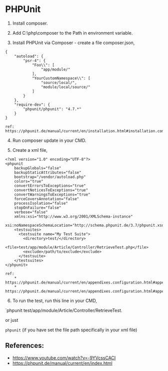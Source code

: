 # PHPUnit

1. Install composer.

2. Add C:\php\composer to the Path in environment variable.

3. Install PHPUnit via Composer - create a file composer.json,

```
{
    "autoload": {
        "psr-4": {
            "Foo\\": [
                "app/module/"
            ],
            "YourCustomNamespace\\": [
                "source/local/",
                "module/local/source/"
            ]
        }
    },
    "require-dev": {
        "phpunit/phpunit": "4.7.*"
    }
}
```

    ref: https://phpunit.de/manual/current/en/installation.html#installation.composer

4. Run composer update in your CMD.

5. Create a xml file,

```
<?xml version="1.0" encoding="UTF-8"?>
<phpunit
    backupGlobals="false"
    backupStaticAttributes="false"
    bootstrap="/vendor/autoload.php"
    colors="true"
    convertErrorsToExceptions="true"
    convertNoticesToExceptions="true"
    convertWarningsToExceptions="true"
    forceCoversAnnotation="false"
    processIsolation="false"
    stopOnFailure="false"
    verbose="false"
    xmlns:xsi="http://www.w3.org/2001/XMLSchema-instance"
    xsi:noNamespaceSchemaLocation="http://schema.phpunit.de/3.7/phpunit.xsd">
    <testsuites>
      <testsuite name="My Test Suite">
        <directory>test/</directory>
        <file>test/app/module/Article/Controller/RetrieveTest.php</file>
        <exclude>/path/to/exclude</exclude>
      </testsuite>
    </testsuites>
</phpunit>
```

    ref:
        * https://phpunit.de/manual/current/en/appendixes.configuration.html#appendixes.configuration.testsuites
        * https://phpunit.de/manual/current/en/appendixes.configuration.html#appendixes.configuration.phpunit

6. To run the test, run this line in your CMD,

`phpunit test/app/module/Article/Controller/RetrieveTest.<?php  ?>

or just

`phpunit` (if you have set the file path specifically in your xml file)

## References:
* https://www.youtube.com/watch?v=-9YVcssCACI
* https://phpunit.de/manual/current/en/index.html
